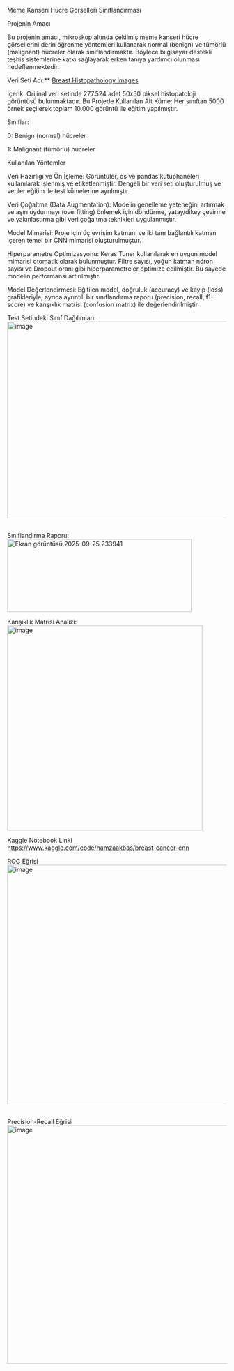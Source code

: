 Meme Kanseri Hücre Görselleri Sınıflandırması

Projenin Amacı

Bu projenin amacı, mikroskop altında çekilmiş meme kanseri hücre görsellerini derin öğrenme yöntemleri kullanarak normal (benign) ve tümörlü (malignant) hücreler olarak sınıflandırmaktır. Böylece bilgisayar destekli teşhis sistemlerine katkı sağlayarak erken tanıya yardımcı olunması hedeflenmektedir.

Veri Seti Adı:** [Breast Histopathology Images](https://www.kaggle.com/datasets/paultimothymooney/breast-histopathology-images)  

İçerik: Orijinal veri setinde 277.524 adet 50x50 piksel histopatoloji görüntüsü bulunmaktadır.
Bu Projede Kullanılan Alt Küme: Her sınıftan 5000 örnek seçilerek toplam 10.000 görüntü ile eğitim yapılmıştır.

Sınıflar:

0: Benign (normal) hücreler

1: Malignant (tümörlü) hücreler

Kullanılan Yöntemler

Veri Hazırlığı ve Ön İşleme: Görüntüler, os ve pandas kütüphaneleri kullanılarak işlenmiş ve etiketlenmiştir. Dengeli bir veri seti oluşturulmuş ve veriler eğitim ile test kümelerine ayrılmıştır.

Veri Çoğaltma (Data Augmentation): Modelin genelleme yeteneğini artırmak ve aşırı uydurmayı (overfitting) önlemek için döndürme, yatay/dikey çevirme ve yakınlaştırma gibi veri çoğaltma teknikleri uygulanmıştır.

Model Mimarisi: Proje için üç evrişim katmanı ve iki tam bağlantılı katman içeren temel bir CNN mimarisi oluşturulmuştur.

Hiperparametre Optimizasyonu: Keras Tuner kullanılarak en uygun model mimarisi otomatik olarak bulunmuştur. Filtre sayısı, yoğun katman nöron sayısı ve Dropout oranı gibi hiperparametreler optimize edilmiştir. Bu sayede modelin performansı artırılmıştır.

Model Değerlendirmesi: Eğitilen model, doğruluk (accuracy) ve kayıp (loss) grafikleriyle, ayrıca ayrıntılı bir sınıflandırma raporu (precision, recall, f1-score) ve karışıklık matrisi (confusion matrix) ile değerlendirilmiştir

Test Setindeki Sınıf Dağılımları:
<br>
<img width="1014" height="451" alt="image" src="https://github.com/user-attachments/assets/50ef5035-f1be-437b-8bb3-0d620d5e49b3" />


<br>
Sınıflandırma Raporu:
<br>
<img width="423" height="167" alt="Ekran görüntüsü 2025-09-25 233941" src="https://github.com/user-attachments/assets/05498078-1277-41cf-be27-f3913a670615" />


Karışıklık Matrisi Analizi: 
<br>
<img width="448" height="470" alt="image" src="https://github.com/user-attachments/assets/086c49a5-2c16-4a71-b15d-878f78f9671c" />



Kaggle Notebook Linki
<br>
https://www.kaggle.com/code/hamzaakbas/breast-cancer-cnn
<br>



ROC Eğrisi
<img width="702" height="549" alt="image" src="https://github.com/user-attachments/assets/d4883521-3f91-4e52-8c3f-aad4018ebb0b" />



<br>
Precision-Recall Eğrisi
<br>
<img width="691" height="547" alt="image" src="https://github.com/user-attachments/assets/e321c40f-a88e-473b-9177-4364436b88d9" />



